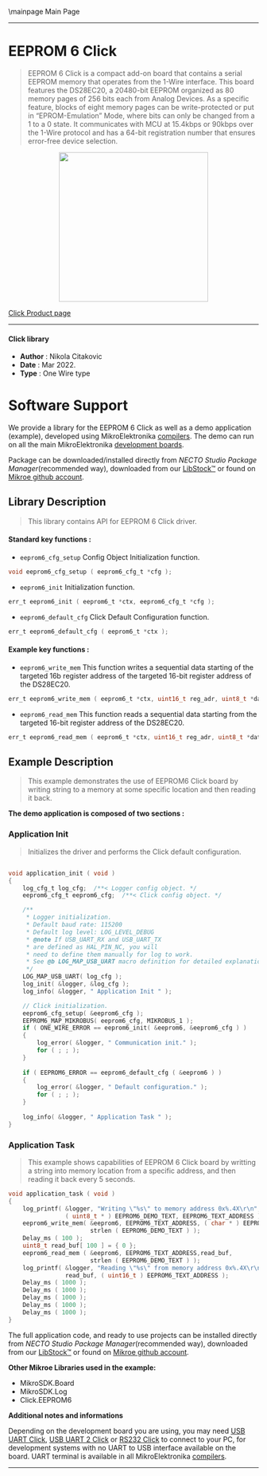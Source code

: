 \mainpage Main Page

---
# EEPROM 6 Click

> EEPROM 6 Click is a compact add-on board that contains a serial EEPROM memory that operates from the 1-Wire interface. This board features the DS28EC20, a 20480-bit EEPROM organized as 80 memory pages of 256 bits each from Analog Devices. As a specific feature, blocks of eight memory pages can be write-protected or put in “EPROM-Emulation” Mode, where bits can only be changed from a 1 to a 0 state. It communicates with MCU at 15.4kbps or 90kbps over the 1-Wire protocol and has a 64-bit registration number that ensures error-free device selection.

<p align="center">
  <img src="https://download.mikroe.com/images/click_for_ide/eeprom6_click.png" height=300px>
</p>

[Click Product page](https://www.mikroe.com/eeprom-6-click)

---


#### Click library

- **Author**        : Nikola Citakovic
- **Date**          : Mar 2022.
- **Type**          : One Wire type


# Software Support

We provide a library for the EEPROM 6 Click
as well as a demo application (example), developed using MikroElektronika
[compilers](https://www.mikroe.com/necto-studio).
The demo can run on all the main MikroElektronika [development boards](https://www.mikroe.com/development-boards).

Package can be downloaded/installed directly from *NECTO Studio Package Manager*(recommended way), downloaded from our [LibStock&trade;](https://libstock.mikroe.com) or found on [Mikroe github account](https://github.com/MikroElektronika/mikrosdk_click_v2/tree/master/clicks).

## Library Description

> This library contains API for EEPROM 6 Click driver.

#### Standard key functions :

- `eeprom6_cfg_setup` Config Object Initialization function.
```c
void eeprom6_cfg_setup ( eeprom6_cfg_t *cfg );
```

- `eeprom6_init` Initialization function.
```c
err_t eeprom6_init ( eeprom6_t *ctx, eeprom6_cfg_t *cfg );
```

- `eeprom6_default_cfg` Click Default Configuration function.
```c
err_t eeprom6_default_cfg ( eeprom6_t *ctx );
```

#### Example key functions :

- `eeprom6_write_mem` This function writes a sequential data starting of the targeted 16b register address of the targeted 16-bit register address of the DS28EC20.
```c
err_t eeprom6_write_mem ( eeprom6_t *ctx, uint16_t reg_adr, uint8_t *data_in, uint16_t n_len );
```

- `eeprom6_read_mem` This function reads a sequential data starting from the targeted 16-bit register address of the DS28EC20.
```c
err_t eeprom6_read_mem ( eeprom6_t *ctx, uint16_t reg_adr, uint8_t *data_in, uint16_t n_len );
```

## Example Description

> This example demonstrates the use of EEPROM6 Click board by writing string to a memory at some specific location and then reading it back.

**The demo application is composed of two sections :**

### Application Init

> Initializes the driver and performs the Click default configuration.

```c

void application_init ( void )
{
	log_cfg_t log_cfg;  /**< Logger config object. */
    eeprom6_cfg_t eeprom6_cfg;  /**< Click config object. */

    /** 
     * Logger initialization.
     * Default baud rate: 115200
     * Default log level: LOG_LEVEL_DEBUG
     * @note If USB_UART_RX and USB_UART_TX 
     * are defined as HAL_PIN_NC, you will 
     * need to define them manually for log to work. 
     * See @b LOG_MAP_USB_UART macro definition for detailed explanation.
     */
    LOG_MAP_USB_UART( log_cfg );
    log_init( &logger, &log_cfg );
    log_info( &logger, " Application Init " );

    // Click initialization.
    eeprom6_cfg_setup( &eeprom6_cfg );
    EEPROM6_MAP_MIKROBUS( eeprom6_cfg, MIKROBUS_1 );
    if ( ONE_WIRE_ERROR == eeprom6_init( &eeprom6, &eeprom6_cfg ) ) 
    {
        log_error( &logger, " Communication init." );
        for ( ; ; );
    }
    
    if ( EEPROM6_ERROR == eeprom6_default_cfg ( &eeprom6 ) )
    {
        log_error( &logger, " Default configuration." );
        for ( ; ; );
    }
    
    log_info( &logger, " Application Task " );
}

```

### Application Task

> This example shows capabilities of EEPROM 6 Click board by writting a string into memory location from a specific address, and then reading it back every 5 seconds.

```c
void application_task ( void )
{
    log_printf( &logger, "Writing \"%s\" to memory address 0x%.4X\r\n", 
                ( uint8_t * ) EEPROM6_DEMO_TEXT, EEPROM6_TEXT_ADDRESS );
    eeprom6_write_mem( &eeprom6, EEPROM6_TEXT_ADDRESS, ( char * ) EEPROM6_DEMO_TEXT,
                       strlen ( EEPROM6_DEMO_TEXT ) );
    Delay_ms ( 100 );    
    uint8_t read_buf[ 100 ] = { 0 };
    eeprom6_read_mem ( &eeprom6, EEPROM6_TEXT_ADDRESS,read_buf,
                       strlen ( EEPROM6_DEMO_TEXT ) );
    log_printf( &logger, "Reading \"%s\" from memory address 0x%.4X\r\n\n",
                read_buf, ( uint16_t ) EEPROM6_TEXT_ADDRESS );
    Delay_ms ( 1000 );
    Delay_ms ( 1000 );
    Delay_ms ( 1000 );
    Delay_ms ( 1000 );
    Delay_ms ( 1000 );
}
```

The full application code, and ready to use projects can be installed directly from *NECTO Studio Package Manager*(recommended way), downloaded from our [LibStock&trade;](https://libstock.mikroe.com) or found on [Mikroe github account](https://github.com/MikroElektronika/mikrosdk_click_v2/tree/master/clicks).

**Other Mikroe Libraries used in the example:**

- MikroSDK.Board
- MikroSDK.Log
- Click.EEPROM6

**Additional notes and informations**

Depending on the development board you are using, you may need
[USB UART Click](https://www.mikroe.com/usb-uart-click),
[USB UART 2 Click](https://www.mikroe.com/usb-uart-2-click) or
[RS232 Click](https://www.mikroe.com/rs232-click) to connect to your PC, for
development systems with no UART to USB interface available on the board. UART
terminal is available in all MikroElektronika
[compilers](https://shop.mikroe.com/compilers).

---
